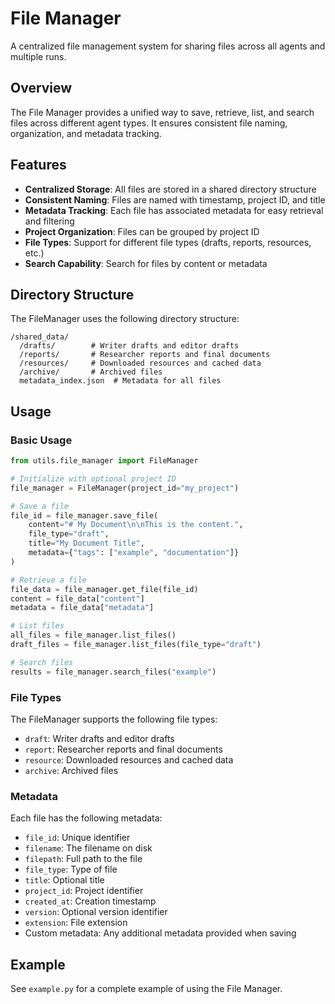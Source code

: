 # File Manager

A centralized file management system for sharing files across all agents and multiple runs.

## Overview

The File Manager provides a unified way to save, retrieve, list, and search files across different agent types. It ensures consistent file naming, organization, and metadata tracking.

## Features

- **Centralized Storage**: All files are stored in a shared directory structure
- **Consistent Naming**: Files are named with timestamp, project ID, and title
- **Metadata Tracking**: Each file has associated metadata for easy retrieval and filtering
- **Project Organization**: Files can be grouped by project ID
- **File Types**: Support for different file types (drafts, reports, resources, etc.)
- **Search Capability**: Search for files by content or metadata

## Directory Structure

The FileManager uses the following directory structure:

```
/shared_data/
  /drafts/        # Writer drafts and editor drafts
  /reports/       # Researcher reports and final documents
  /resources/     # Downloaded resources and cached data
  /archive/       # Archived files
  metadata_index.json  # Metadata for all files
```

## Usage

### Basic Usage

```python
from utils.file_manager import FileManager

# Initialize with optional project ID
file_manager = FileManager(project_id="my_project")

# Save a file
file_id = file_manager.save_file(
    content="# My Document\n\nThis is the content.",
    file_type="draft",
    title="My Document Title",
    metadata={"tags": ["example", "documentation"]}
)

# Retrieve a file
file_data = file_manager.get_file(file_id)
content = file_data["content"]
metadata = file_data["metadata"]

# List files
all_files = file_manager.list_files()
draft_files = file_manager.list_files(file_type="draft")

# Search files
results = file_manager.search_files("example")
```

### File Types

The FileManager supports the following file types:

- `draft`: Writer drafts and editor drafts
- `report`: Researcher reports and final documents
- `resource`: Downloaded resources and cached data
- `archive`: Archived files

### Metadata

Each file has the following metadata:

- `file_id`: Unique identifier
- `filename`: The filename on disk
- `filepath`: Full path to the file
- `file_type`: Type of file
- `title`: Optional title
- `project_id`: Project identifier
- `created_at`: Creation timestamp
- `version`: Optional version identifier
- `extension`: File extension
- Custom metadata: Any additional metadata provided when saving

## Example

See `example.py` for a complete example of using the File Manager. 
